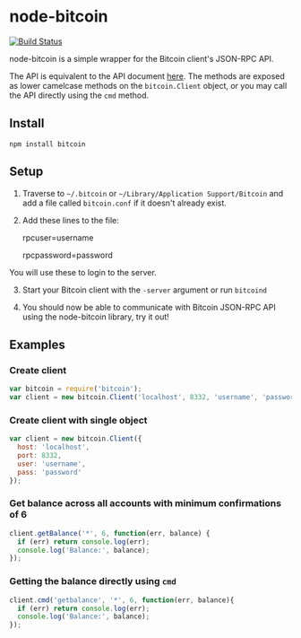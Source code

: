 # node-bitcoin

[![Build Status](https://secure.travis-ci.org/jb55/node-bitcoin.png)](http://travis-ci.org/jb55/node-bitcoin)

node-bitcoin is a simple wrapper for the Bitcoin client's JSON-RPC API.

The API is equivalent to the API document [here](https://en.bitcoin.it/wiki/Original_Bitcoin_client/API_Calls_list).
The methods are exposed as lower camelcase methods on the `bitcoin.Client`
object, or you may call the API directly using the `cmd` method.

## Install

`npm install bitcoin`

## Setup

1. Traverse to `~/.bitcoin` or `~/Library/Application Support/Bitcoin` and add a
file called `bitcoin.conf` if it doesn't already exist.

2. Add these lines to the file:

    rpcuser=username

    rpcpassword=password

You will use these to login to the server.

3. Start your Bitcoin client with the `-server` argument or run `bitcoind`

4. You should now be able to communicate with Bitcoin JSON-RPC API using the
node-bitcoin library, try it out!

## Examples

### Create client
```js
var bitcoin = require('bitcoin');
var client = new bitcoin.Client('localhost', 8332, 'username', 'password');
```

### Create client with single object
```js
var client = new bitcoin.Client({
  host: 'localhost',
  port: 8332,
  user: 'username',
  pass: 'password'
});
```

### Get balance across all accounts with minimum confirmations of 6

```js
client.getBalance('*', 6, function(err, balance) {
  if (err) return console.log(err);
  console.log('Balance:', balance);
});
```
### Getting the balance directly using `cmd`

```js
client.cmd('getbalance', '*', 6, function(err, balance){
  if (err) return console.log(err);
  console.log('Balance:', balance);
});
```
